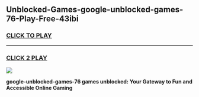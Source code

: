 
## Unblocked-Games-google-unblocked-games-76-Play-Free-43ibi
<h3>
<a href="https://premium76.site?title=google-unblocked-games-76&ref=18A1">CLICK TO PLAY</a></h3>
<hr>

<h3>
<a href="https://premium76.site?title=google-unblocked-games-76&ref=18A1">CLICK 2 PLAY</a>
  
</h3>

<a href="https://premium76.site?title=google-unblocked-games-76&ref=18A1"><img src="https://clearcache.store/games.png"></a>


**google-unblocked-games-76 games unblocked: Your Gateway to Fun and Accessible Online Gaming**
